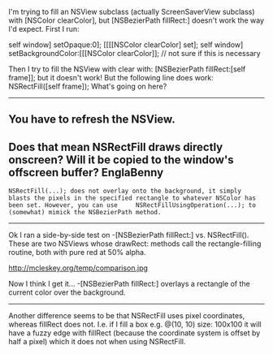 

I'm trying to fill an NSView subclass (actually ScreenSaverView subclass) with [NSColor clearColor], but [NSBezierPath fillRect:] doesn't work the way I'd expect. First I run:
    
self window] setOpaque:0];
[[[[NSColor clearColor] set];
self window] setBackgroundColor:[[[NSColor clearColor]]; // not sure if this is necessary

Then I try to fill the NSView with clear with:
    [NSBezierPath fillRect:[self frame]];
but it doesn't work! But the following line does work:
    NSRectFill([self frame]);
What's going on here?

----

You have to refresh the NSView.
----
Does that mean NSRectFill draws directly onscreen? Will it be copied to the window's offscreen buffer? EnglaBenny
----
    NSRectFill(...); does not overlay onto the background, it simply blasts the pixels in the specified rectangle to whatever NSColor has been set. However, you can use     NSRectFillUsingOperation(...); to (somewhat) mimick the NSBezierPath method.

----

Ok I ran a side-by-side test on     -[NSBezierPath fillRect:] vs.     NSRectFill(). These are two NSViews whose     drawRect: methods call the rectangle-filling routine, both with pure red at 50% alpha.

http://mcleskey.org/temp/comparison.jpg

Now I think I get it...    -[NSBezierPath fillRect:] overlays a rectangle of the current color over the background.

----

Another difference seems to be that NSRectFill uses pixel coordinates, whereas fillRect does not.  I.e. if I fill a box e.g.     @(10, 10) size: 100x100 it will have a fuzzy edge with fillRect (because the coordinate system is offset by half a pixel) which it does not when using NSRectFill.
